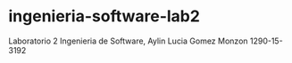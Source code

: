 # ingenieria-software-lab2
Laboratorio 2 Ingenieria de Software, Aylin Lucia Gomez Monzon 1290-15-3192 
